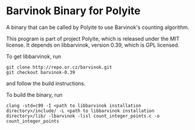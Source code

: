 # Barvinok Binary for Polyite

A binary that can be called by Polyite to use Barvinok's counting algorithm.

This program is part of project Polyite, which is released under the MIT license. It depends on libbarvinok, version 0.39, which is GPL licensed.

To get libbarvinok, run

    git clone http://repo.or.cz/barvinok.git
    git checkout barvinok-0.39

and follow the build instructions.

To build the binary, run

    clang -std=c99 -I <path to libbarvinok installation directory>/include/ -L <path to libbarvinok installation directory>/lib/ -lbarvinok -lisl count_integer_points.c -o count_integer_points
